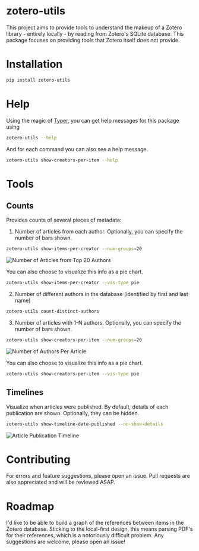# zotero-utils

This project aims to provide tools to understand the makeup of a Zotero library - entirely locally - by reading from Zotero's SQLite database. This package focuses on providing tools that Zotero itself does not provide.

# Installation
```bash
pip install zotero-utils
```

# Help
Using the magic of [Typer](https://typer.tiangolo.com), you can get help messages for this package using 
```bash
zotero-utils --help
```
And for each command you can also see a help message.
```bash
zotero-utils show-creators-per-item --help
```

# Tools
## Counts
Provides counts of several pieces of metadata:
    
1. Number of articles from each author. Optionally, you can specify the number of bars shown.
```bash
zotero-utils show-items-per-creator --num-groups=20
```
![Number of Articles from Top 20 Authors](show_items_per_creator_bar.png)

You can also choose to visualize this info as a pie chart.
```bash
zotero-utils show-items-per-creator --vis-type pie
```

2. Number of different authors in the database (identified by first and last name)
```bash
zotero-utils count-distinct-authors
```

3. Number of articles with 1-N authors. Optionally, you can specify the number of bars shown.
```bash
zotero-utils show-creators-per-item --num-groups=20
```
![Number of Authors Per Article](show_creators_per_item_bar.png)

You can also choose to visualize this info as a pie chart.
```bash
zotero-utils show-creators-per-item --vis-type pie
```

## Timelines
Visualize when articles were published. By default, details of each publication are shown. Optionally, they can be hidden.
```bash
zotero-utils show-timeline-date-published --no-show-details
```
![Article Publication Timeline](article_publication_timeline.png)

<!-- ## Reference Graphs (Not Implemented)
!!!warning
    Not currently implemented. Parsing PDF's is difficult!
This feature will attempt to create a graph of the references using AI locally to read the PDF's. The result will be similar to many existing cloud-based, closed-source tools, however this tool is entirely open-source, local, and reads your entire Zotero library to allow you to spot trends and gaps in your collection. -->

# Contributing
For errors and feature suggestions, please open an issue. Pull requests are also appreciated and will be reviewed ASAP.

# Roadmap
I'd like to be able to build a graph of the references between items in the Zotero database. Sticking to the local-first design, this means parsing PDF's for their references, which is a notoriously difficult problem. Any suggestions are welcome, please open an issue!